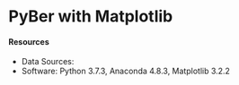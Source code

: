 # PyBer with Matplotlib

#### Resources
- Data Sources: 
- Software: Python 3.7.3, Anaconda 4.8.3, Matplotlib 3.2.2
